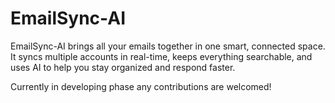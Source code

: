 # EmailSync-AI

EmailSync-AI brings all your emails together in one smart, connected space. It syncs multiple accounts in real-time, keeps everything searchable, and uses AI to help you stay organized and respond faster.

Currently in developing phase any contributions are welcomed!

